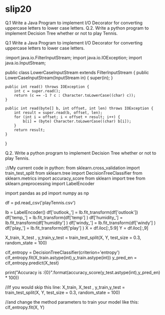 # slip20


Q.1 Write a Java Program to implement I/O Decorator for converting uppercase letters to
lower case letters.
Q.2. Write a python program to implement Decision Tree whether or not to play Tennis.



Q.1 Write a Java Program to implement I/O Decorator for converting uppercase letters to
lower case letters.

:import java.io.FilterInputStream;
import java.io.IOException;
import java.io.InputStream;

public class LowerCaseInputStream extends FilterInputStream {
    public LowerCaseInputStream(InputStream in) {
        super(in);
    }

    public int read() throws IOException {
        int c = super.read();
        return (c == -1 ? c : Character.toLowerCase((char) c));
    }

    public int read(byte[] b, int offset, int len) throws IOException {
        int result = super.read(b, offset, len);
        for (int i = offset; i < offset + result; i++) {
            b[i] = (byte) Character.toLowerCase((char) b[i]);
        }
        return result;
    }
}


Q.2. Write a python program to implement Decision Tree whether or not to play Tennis.

://My current code in python: 
from sklearn.cross_validation import train_test_split 
from sklearn.tree import DecisionTreeClassifier 
from sklearn.metrics import accuracy_score 
from sklearn import tree 
from sklearn.preprocessing import LabelEncoder

import pandas as pd 
import numpy as np 

df = pd.read_csv('playTennis.csv') 

lb = LabelEncoder() 
df['outlook_'] = lb.fit_transform(df['outlook']) 
df['temp_'] = lb.fit_transform(df['temp'] ) 
df['humidity_'] = lb.fit_transform(df['humidity'] ) 
df['windy_'] = lb.fit_transform(df['windy'] )   
df['play_'] = lb.fit_transform(df['play'] ) 
X = df.iloc[:,5:9] 
Y = df.iloc[:,9]

X_train, X_test , y_train,y_test = train_test_split(X, Y, test_size = 0.3, random_state = 100) 

clf_entropy = DecisionTreeClassifier(criterion='entropy')
clf_entropy.fit(X_train.astype(int),y_train.astype(int)) 
y_pred_en = clf_entropy.predict(X_test)

print("Accuracy is :{0}".format(accuracy_score(y_test.astype(int),y_pred_en) * 100))


//If you would skip this line:
X_train, X_test , y_train,y_test = train_test_split(X, Y, test_size = 0.3, random_state = 100)


//and change the method parameters to train your model like this:
clf_entropy.fit(X, Y)






